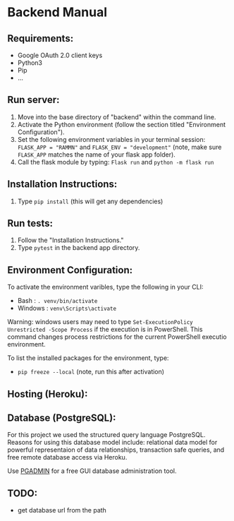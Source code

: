 # Backend Manual

## Requirements:

- Google OAuth 2.0 client keys
- Python3
- Pip
- ...

## Run server:

1. Move into the base directory of "backend" within the command line.
2. Activate the Python environment (follow the section titled "Environment Configuration").
3. Set the following environment variables in your terminal session: `FLASK_APP = "RAMMN"` and `FLASK_ENV = "development"` (note, make sure `FLASK_APP` matches the name of your flask app folder).
4. Call the flask module by typing: `Flask run` and `python -m flask run`

## Installation Instructions:

1. Type `pip install` (this will get any dependencies)

## Run tests:

1. Follow the "Installation Instructions."
2. Type `pytest` in the backend app directory.

## Environment Configuration:

To activate the environment varibles, type the following in your CLI:
- Bash : `. venv/bin/activate`
- Windows : `venv\Scripts\activate`

Warning: windows users may need to type `Set-ExecutionPolicy Unrestricted -Scope Process` if the execution is in PowerShell. This command changes process restrictions for the current PowerShell executio environment.

To list the installed packages for the environment, type:
- `pip freeze --local` (note, run this after activation)

## Hosting (Heroku):

## Database (PostgreSQL):

For this project we used the structured query language PostgreSQL. Reasons for using this database model include: relational data model for powerful representaion of data relationships, transaction safe queries, and free remote database access via Heroku.

Use [PGADMIN](https://www.pgadmin.org/download/) for a free GUI database administration tool.

## TODO:

- get database url from the path